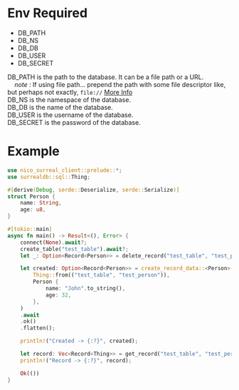 # Env Required
- DB_PATH
- DB_NS
- DB_DB
- DB_USER
- DB_SECRET

DB_PATH is the path to the database. It can be a file path or a URL.  
&nbsp;&nbsp;&nbsp;&nbsp;*note* : If using file path... prepend the path with some file descriptor like, but perhaps not exactly, `file://`  [More Info](https://docs.rs/surrealdb/latest/surrealdb/engine/any/index.html)  
DB_NS is the namespace of the database.  
DB_DB is the name of the database.  
DB_USER is the username of the database.  
DB_SECRET is the password of the database.  

# Example
```rust
use nico_surreal_client::prelude::*;
use surrealdb::sql::Thing;

#[derive(Debug, serde::Deserialize, serde::Serialize)]
struct Person {
    name: String,
    age: u8,
}

#[tokio::main]
async fn main() -> Result<(), Error> {
    connect(None).await?;
    create_table("test_table").await?;
    let _: Option<Record<Person>> = delete_record("test_table", "test_person").await.ok();

    let created: Option<Record<Person>> = create_record_data::<Person>(
        Thing::from(("test_table", "test_person")),
        Person {
            name: "John".to_string(),
            age: 32,
        },
    )
    .await
    .ok()
    .flatten();

    println!("Created -> {:?}", created);

    let record: Vec<Record<Thing>> = get_record("test_table", "test_person").await?;
    println!("Record -> {:?}", record);

    Ok(())
}
```